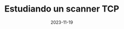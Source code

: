 ---
layout: single
title: Estudiando un scanner TCP
excerpt: "En esta publicacion se habla sobre un scanner sencillo en bash para el descubrimiento de puertos abiertos en caso de no contar con la herramienta nmap."
date: 2023-11-19
classes: wide
header:
  teaser: /assets/images/portScanner/portScanner.png
  teaser_home_page: true
categories:
  - Bash
  - Scripts
tags:
  - Bash
  - Scripting
---